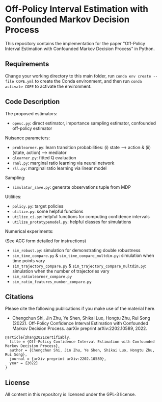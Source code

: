 
# Off-Policy Interval Estimation with Confounded Markov Decision Process

This repository contains the implementation for the paper "Off-Policy Interval Estimation with Confounded Markov Decision Process" in Python.

## Requirements
Change your working directory to this main folder, run `conda env create --file COPE.yml` to create the Conda environment, 
and then run `conda activate COPE` to activate the environment. 

## Code Description

The proposed estimators:
- `opeuc.py`: direct estimator, importance sampling estimator, confounded off-policy estimator

Nuisance parameters:
- `problearner.py`: learn transition probabilities: (i) state --> action & (ii) (state, action) --> mediator
- `qlearner.py`: fitted Q evaluation
- `rnnl.py`: marginal ratio learning via neural network
- `rll.py`: marginal ratio learning via linear model

Sampling:
- `simulator_save.py`: generate observations tuple from MDP

Utilities:
- `policy.py`: target policies
- `utilize.py`: some helpful functions
- `utilize_ci.py`: helpful functions for computing confidence intervals
- `utilize_prototypemodel.py`: helpful classes for simulations

Numerical experiments:

(See ACC form detailed for instructions)

- `sim_robust.py`: simulation for demonstrating double robustness
- `sim_time_compare.py` & `sim_time_compare_multdim.py`: simulation when time points vary
- `sim_trajectory_compare.py` & `sim_trajectory_compare_multdim.py`: simulation when the number of trajectories vary
- `sim_ratiolearner_compare.py`
- `sim_ratio_features_number_compare.py`

## Citations

Please cite the following publications if you make use of the material here. 

- Chengchun Shi, Jin Zhu, Ye Shen, Shikai Luo, Hongtu Zhu, Rui Song (2022). Off-Policy Confidence Interval Estimation with Confounded Markov Decision Process. aarXiv preprint arXiv:2202.10589, 2022.

```
@article{zhang2021certifiably,
  title = {Off-Policy Confidence Interval Estimation with Confounded Markov Decision Process},
  author = {Chengchun Shi, Jin Zhu, Ye Shen, Shikai Luo, Hongtu Zhu, Rui Song},
  journal = {arXiv preprint arXiv:2202.10589},
  year = {2022}
}
```

## License

All content in this repository is licensed under the GPL-3 license.
